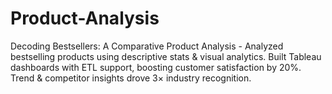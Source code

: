 # Product-Analysis
 Decoding Bestsellers: A Comparative Product Analysis - Analyzed bestselling products using descriptive stats &amp; visual analytics. Built Tableau dashboards with ETL support, boosting customer satisfaction by 20%. Trend &amp; competitor insights drove 3× industry recognition.
